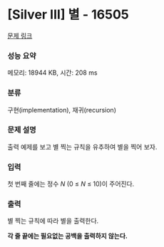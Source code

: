 # [Silver III] 별 - 16505 

[문제 링크](https://www.acmicpc.net/problem/16505) 

### 성능 요약

메모리: 18944 KB, 시간: 208 ms

### 분류

구현(implementation), 재귀(recursion)

### 문제 설명

<p>출력 예제를 보고 별 찍는 규칙을 유추하여 별을 찍어 보자.</p>

### 입력 

 <p>첫 번째 줄에는 정수 <em>N </em>(0 ≤ <em>N</em> ≤ 10)이 주어진다.</p>

### 출력 

 <p>별 찍는 규칙에 따라 별을 출력한다.</p>

<p><strong>각 줄 끝에는 필요없는 공백을 출력하지 않는다.</strong></p>

